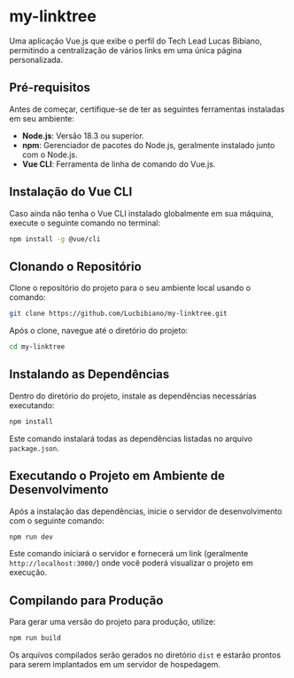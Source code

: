 # my-linktree

Uma aplicação Vue.js que exibe o perfil do Tech Lead Lucas Bibiano, permitindo a centralização de vários links em uma única página personalizada.

## Pré-requisitos

Antes de começar, certifique-se de ter as seguintes ferramentas instaladas em seu ambiente:

- **Node.js**: Versão 18.3 ou superior.
- **npm**: Gerenciador de pacotes do Node.js, geralmente instalado junto com o Node.js.
- **Vue CLI**: Ferramenta de linha de comando do Vue.js.

## Instalação do Vue CLI

Caso ainda não tenha o Vue CLI instalado globalmente em sua máquina, execute o seguinte comando no terminal:

```bash
npm install -g @vue/cli
```

## Clonando o Repositório

Clone o repositório do projeto para o seu ambiente local usando o comando:

```bash
git clone https://github.com/Lucbibiano/my-linktree.git
```

Após o clone, navegue até o diretório do projeto:

```bash
cd my-linktree
```

## Instalando as Dependências

Dentro do diretório do projeto, instale as dependências necessárias executando:

```bash
npm install
```

Este comando instalará todas as dependências listadas no arquivo `package.json`.

## Executando o Projeto em Ambiente de Desenvolvimento

Após a instalação das dependências, inicie o servidor de desenvolvimento com o seguinte comando:

```bash
npm run dev
```

Este comando iniciará o servidor e fornecerá um link (geralmente `http://localhost:3000/`) onde você poderá visualizar o projeto em execução.

## Compilando para Produção

Para gerar uma versão do projeto para produção, utilize:

```bash
npm run build
```

Os arquivos compilados serão gerados no diretório `dist` e estarão prontos para serem implantados em um servidor de hospedagem.

